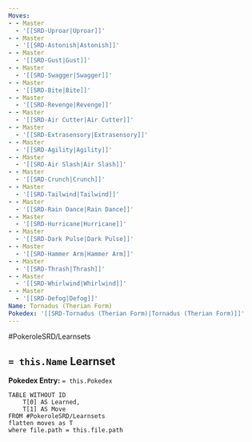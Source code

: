 ```yaml
---
Moves:
- - Master
  - '[[SRD-Uproar|Uproar]]'
- - Master
  - '[[SRD-Astonish|Astonish]]'
- - Master
  - '[[SRD-Gust|Gust]]'
- - Master
  - '[[SRD-Swagger|Swagger]]'
- - Master
  - '[[SRD-Bite|Bite]]'
- - Master
  - '[[SRD-Revenge|Revenge]]'
- - Master
  - '[[SRD-Air Cutter|Air Cutter]]'
- - Master
  - '[[SRD-Extrasensory|Extrasensory]]'
- - Master
  - '[[SRD-Agility|Agility]]'
- - Master
  - '[[SRD-Air Slash|Air Slash]]'
- - Master
  - '[[SRD-Crunch|Crunch]]'
- - Master
  - '[[SRD-Tailwind|Tailwind]]'
- - Master
  - '[[SRD-Rain Dance|Rain Dance]]'
- - Master
  - '[[SRD-Hurricane|Hurricane]]'
- - Master
  - '[[SRD-Dark Pulse|Dark Pulse]]'
- - Master
  - '[[SRD-Hammer Arm|Hammer Arm]]'
- - Master
  - '[[SRD-Thrash|Thrash]]'
- - Master
  - '[[SRD-Whirlwind|Whirlwind]]'
- - Master
  - '[[SRD-Defog|Defog]]'
Name: Tornadus (Therian Form)
Pokedex: '[[SRD-Tornadus (Therian Form)|Tornadus (Therian Form)]]'
---
```


#PokeroleSRD/Learnsets

## `= this.Name` Learnset

**Pokedex Entry:** `= this.Pokedex`

```dataview
TABLE WITHOUT ID
    T[0] AS Learned,
    T[1] AS Move
FROM #PokeroleSRD/Learnsets
flatten moves as T
where file.path = this.file.path
```
